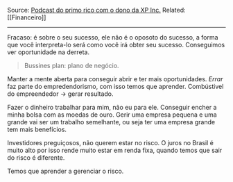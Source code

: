 Source: [Podcast do primo rico com o dono da XP Inc.](https://www.youtube.com/watch?v=XbbdVZFlK_o&t=0s)
Related: [[Financeiro]]

---

Fracaso: é sobre o seu sucesso, ele não é o oposoto do sucesso, a forma que você interpreta-lo será como você irá obter seu sucesso.
Conseguimos ver oportunidade na derreta.

> Bussines plan: plano de negócio.

Manter a mente aberta para conseguir abrir e ter mais oportunidades. *Errar* faz parte do empredendorismo, com isso temos que aprender.
Combústivel do empreendedor -> gerar resultado.

Fazer o dinheiro trabalhar para mim, não eu para ele. Conseguir encher a minha bolsa com as moedas de ouro.
Gerir uma empresa pequena e uma grande vai ser um trabalho semelhante, ou seja ter uma empresa grande tem mais benefícios.

Investidores preguiçosos, não querem estar no risco. O juros no Brasil é muito alto por isso rende muito estar em renda fixa, quando temos que sair do risco é diferente.

Temos que aprender a gerenciar o risco.